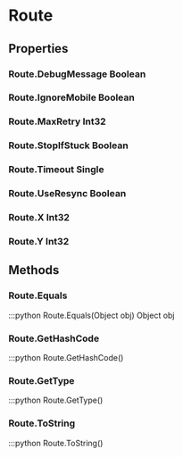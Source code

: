 # Route    

## Properties  
### Route.DebugMessage __Boolean__
### Route.IgnoreMobile __Boolean__
### Route.MaxRetry __Int32__
### Route.StopIfStuck __Boolean__
### Route.Timeout __Single__
### Route.UseResync __Boolean__
### Route.X __Int32__
### Route.Y __Int32__ 
## Methods  
### Route.Equals
:::python
Route.Equals(Object obj)
  Object obj
### Route.GetHashCode
:::python
Route.GetHashCode()
### Route.GetType
:::python
Route.GetType()
### Route.ToString
:::python
Route.ToString()